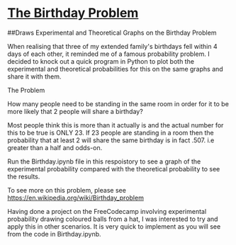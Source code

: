 # <u>The Birthday Problem</u>

##Draws Experimental and Theoretical Graphs on the Birthday Problem

When realising that three of my extended family's birthdays fell within 4 days of each other, it reminded me of a famous probability problem. I decided to knock out a quick program in Python to plot both the experimental and theoretical probabilities for this on the same graphs and share it with them.  

The Problem

How many people need to be standing in the same room in order for it to be more likely that 2 people will share a birthday?

Most people think this is more than it actually is and the actual number for this to be true is ONLY 23.  If 23 people are standing in a room then the probability that at least 2 will share the same birthday is in fact .507. i.e greater than a half and odds-on.

Run the Birthday.ipynb file in this respoistory to see a graph of the experimental probability compared with the theoretical probability to see the results.

To see more on this problem, please see https://en.wikipedia.org/wiki/Birthday_problem

Having done a project on the FreeCodecamp involving experimental probability drawing coloured balls from a hat, I was interested to try and apply this in other scenarios.  It is very quick to implement as you will see from the code in Birthday.ipynb.

